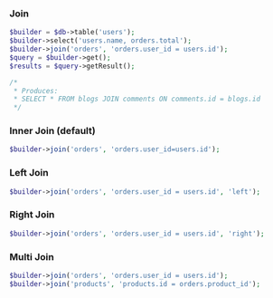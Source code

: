 ### Join
```php
$builder = $db->table('users');
$builder->select('users.name, orders.total');
$builder->join('orders', 'orders.user_id = users.id');
$query = $builder->get();
$results = $query->getResult();

/*
 * Produces:
 * SELECT * FROM blogs JOIN comments ON comments.id = blogs.id
 */
```
### Inner Join (default)
```php
$builder->join('orders', 'orders.user_id=users.id');
```
### Left Join
```php
$builder->join('orders', 'orders.user_id = users.id', 'left');
```
### Right Join
```php
$builder->join('orders', 'orders.user_id = users.id', 'right');
```
### Multi Join
```php
$builder->join('orders', 'orders.user_id = users.id');
$builder->join('products', 'products.id = orders.product_id');
```